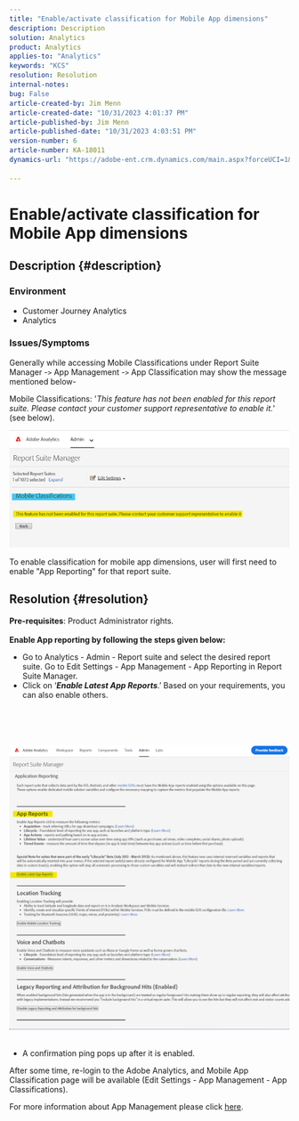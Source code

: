 ```yaml
---
title: "Enable/activate classification for Mobile App dimensions"
description: Description
solution: Analytics
product: Analytics
applies-to: "Analytics"
keywords: "KCS"
resolution: Resolution
internal-notes: 
bug: False
article-created-by: Jim Menn
article-created-date: "10/31/2023 4:01:37 PM"
article-published-by: Jim Menn
article-published-date: "10/31/2023 4:03:51 PM"
version-number: 6
article-number: KA-18011
dynamics-url: "https://adobe-ent.crm.dynamics.com/main.aspx?forceUCI=1&pagetype=entityrecord&etn=knowledgearticle&id=29a4f7c0-0678-ee11-8179-6045bd006268"

---
```

# Enable/activate classification for Mobile App dimensions

## Description {#description}


### <b>Environment</b>

- Customer Journey Analytics
- Analytics




### <b>Issues/Symptoms</b>

Generally while accessing Mobile Classifications under Report Suite Manager -`>`  App Management -`>`  App Classification may show the message mentioned below-

Mobile Classifications: '*This feature has not been enabled for this report suite. Please contact your customer support representative to enable it.*' (see below).

![](assets/___2aa4f7c0-0678-ee11-8179-6045bd006268___.png)

To enable classification for mobile app dimensions, user will first need to enable "App Reporting" for that report suite.


## Resolution {#resolution}

<b>Pre-requisites</b>: Product Administrator rights.<br><br><b>Enable App reporting by following the steps given below:</b>
- Go to Analytics - Admin - Report suite and select the desired report suite. Go to Edit Settings - App Management -<b> </b>App Reporting in Report Suite Manager.
- Click on ‘<b>*Enable Latest App Reports</b>*.’ Based on your requirements, you can also enable others.

<br><br> <br><br>![](assets/0ae3ca9c-b68f-ec11-b400-00224804a35d.png)
 
- A confirmation ping pops up after it is enabled.


After some time, re-login to the Adobe Analytics, and Mobile App Classification page will be available (Edit Settings - App Management - App Classifications).

For more information about App Management please click [here](https://experienceleague.adobe.com/docs/analytics/admin/admin-tools/manage-report-suites/edit-report-suite/app-management/app-reporting.html).
